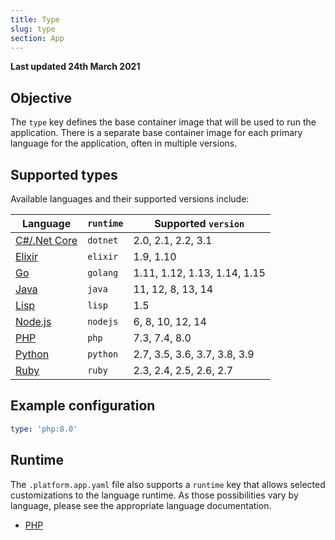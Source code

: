 ```yaml
---
title: Type
slug: type
section: App
---
```


**Last updated 24th March 2021**



## Objective  

The `type` key defines the base container image that will be used to run the application.  There is a separate base container image for each primary language for the application, often in multiple versions.  

## Supported types

Available languages and their supported versions include:

| **Language** | **`runtime`** | **Supported `version`** |
|----------------------------------|---------------|-------------------------|
| [C#/.Net Core](../../languages-dotnet) | `dotnet` | 2.0, 2.1, 2.2, 3.1 |
| [Elixir](../../languages-elixir) | `elixir` | 1.9, 1.10 |
| [Go](../../languages-go) | `golang` | 1.11, 1.12, 1.13, 1.14, 1.15 |
| [Java](../../languages-java) | `java` | 11, 12, 8, 13, 14 |
| [Lisp](../../languages-lisp) | `lisp` | 1.5 |
| [Node.js](../../languages-nodejs) | `nodejs` | 6, 8, 10, 12, 14 |
| [PHP](../../languages-php) | `php` | 7.3, 7.4, 8.0 |
| [Python](../../languages-python) | `python` | 2.7, 3.5, 3.6, 3.7, 3.8, 3.9 |
| [Ruby](../../languages-ruby) | `ruby` | 2.3, 2.4, 2.5, 2.6, 2.7 |

## Example configuration


```yaml   
type: 'php:8.0'
```  


## Runtime

The `.platform.app.yaml` file also supports a `runtime` key that allows selected customizations to the language runtime. As those possibilities vary by language, please see the appropriate language documentation.

* [PHP](../../languages-php#runtime-configuration)

